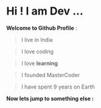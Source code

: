 # Hi ! I am Dev ...

**Welcome to Github Profile** : 

  >I live in India 

  >I love coding

  >I love **learning**

  >I founded MasterCoder


  >I have spent 9 years on Earth



**Now lets jump to something else :**


